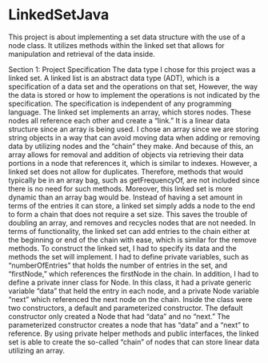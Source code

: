 # LinkedSetJava
This project is about implementing a set data structure with the use of a node class. It utilizes methods within the linked set that allows for manipulation and retrieval of the data inside.

Section 1: Project Specification
	The data type I chose for this project was a linked set. A linked list is an abstract data type (ADT), which is a specification of a data set and the operations on that set, However, the way the data is stored or how to implement the operations is not indicated by the specification. The specification is independent of any programming language. The linked set implements an array, which stores nodes. These nodes all reference each other and create a “link.” It is a linear data structure since an array is being used. I chose an array since we are storing string objects in a way that can avoid moving data when adding or removing data by utilizing nodes and the “chain” they make. And because of this, an array allows for removal and addition of objects via retrieving their data portions in a node that references it, which is similar to indexes. However, a linked set does not allow for duplicates. Therefore, methods that would typically be in an array bag, such as getFrequencyOf, are not included since there is no need for such methods. Moreover, this linked set is more dynamic than an array bag would be. Instead of having a set amount in terms of the entries it can store, a linked set simply adds a node to the end to form a chain that does not require a set size. This saves the trouble of doubling an array, and removes and recycles nodes that are not needed. In terms of functionality, the linked set can add entries to the chain either at the beginning or end of the chain with ease, which is similar for the remove methods. To construct the linked set, I had to specify its data and the methods the set will implement. I had to define private variables, such as “numberOfEntries” that holds the number of entries in the set, and “firstNode,” which references the firstNode in the chain. In addition, I had to define a private inner class for Node. In this class, it had a private generic variable “data” that held the entry in each node, and a private Node variable “next” which referenced the next node on the chain. Inside the class were two constructors, a default and parameterized constructor. The default constructor only created a Node that had “data” and no “next.” The parameterized constructor creates a node that has “data” and a “next” to reference. By using private helper methods and public interfaces, the linked set is able to create the so-called “chain” of nodes that can store linear data utilizing an array.
